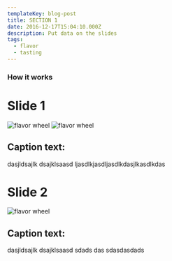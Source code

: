 ```yaml
---
templateKey: blog-post
title: SECTION 1
date: 2016-12-17T15:04:10.000Z
description: Put data on the slides
tags:
  - flavor
  - tasting
---
```

### How it works

# Slide 1

![flavor wheel](/img/flavor_wheel.jpg)
![flavor wheel](http://placekitten.com/g/200/300)

## Caption text:

dasjldsajlk dsajklsaasd ljasdlkjasdljasdlkdasjlkasdlkdas

# Slide 2

![flavor wheel](/img/flavor_wheel.jpg)

## Caption text:

dasjldsajlk dsajklsaasd sdads das sdasdasdads
